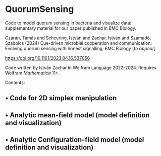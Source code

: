 # QuorumSensing
Code to model quorum sensing in bacteria and visualize data: supplementary material for our paper published in BMC Biology.

Czárán, Tamás and Scheuring, István and Zachar, István and Számadó, Szabolcs (2024) Cue-driven microbial cooperation and communication: Evolving quorum sensing with honest signalling, BMC Biology [_to appear_]

https://doi.org/10.1101/2023.04.16.537056

Code written by István Zachar in Wolfram Language 2022-2024. Requires Wolfram _Mathematica_ 11+.

Contents:

## • Code for 2D simplex manipulation

## • Analytic mean-field model (model definition and visualization)

## • Analytic Configuration-field model (model definition and visualization)

